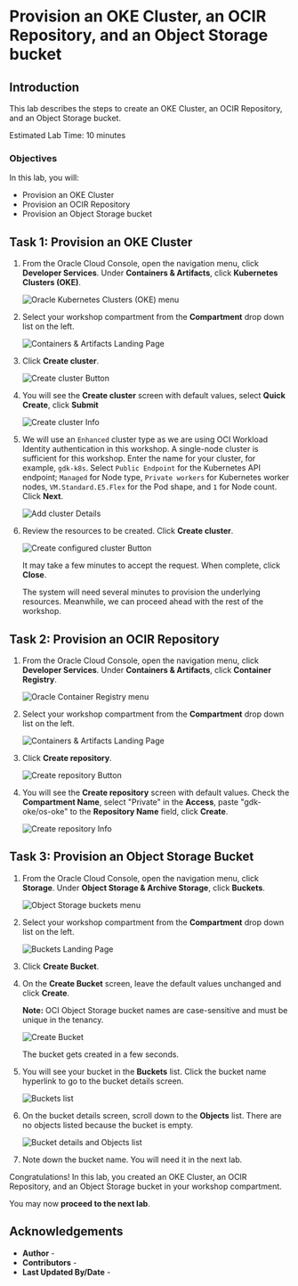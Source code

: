 # Provision an OKE Cluster, an OCIR Repository, and an Object Storage bucket

## Introduction

This lab describes the steps to create an OKE Cluster, an OCIR Repository, and an Object Storage bucket.

Estimated Lab Time: 10 minutes

### Objectives

In this lab, you will:

* Provision an OKE Cluster
* Provision an OCIR Repository
* Provision an Object Storage bucket

## Task 1: Provision an OKE Cluster

1. From the Oracle Cloud Console, open the navigation menu, click **Developer Services**. Under **Containers & Artifacts**, click **Kubernetes Clusters (OKE)**.

   ![Oracle Kubernetes Clusters (OKE) menu](https://oracle-livelabs.github.io/common/images/console/developer-OKE.png)

2. Select your workshop compartment from the **Compartment** drop down list on the left. 

    ![Containers & Artifacts Landing Page](images/compartment-name-oke.png#input)

3. Click **Create cluster**.

    ![Create cluster Button](images/create-cluster.png#input)

4. You will see the **Create cluster** screen with default values, select **Quick Create**, click **Submit**

    ![Create cluster Info](images/create-cluster-info.png#input)

5. We will use an `Enhanced` cluster type as we are using OCI Workload Identity authentication in this workshop. A single-node cluster is sufficient for this workshop. Enter the name for your cluster, for example, `gdk-k8s`. Select `Public Endpoint` for the Kubernetes API endpoint; `Managed` for Node type, `Private workers` for Kubernetes worker nodes, `VM.Standard.E5.Flex` for the Pod shape, and `1` for Node count. Click **Next**.

    ![Add cluster Details](images/add-cluster-details.png)

6. Review the resources to be created. Click **Create cluster**.

    ![Create configured cluster Button](images/create-cluster-2.png)

    It may take a few minutes to accept the request. When complete, click **Close**.

    The system will need several minutes to provision the underlying resources. Meanwhile, we can proceed ahead with the rest of the workshop.

## Task 2: Provision an OCIR Repository

1. From the Oracle Cloud Console, open the navigation menu, click **Developer Services**. Under **Containers & Artifacts**, click **Container Registry**.

   ![Oracle Container Registry menu](https://oracle-livelabs.github.io/common/images/console/developer-container-registry.png)

2. Select your workshop compartment from the **Compartment** drop down list on the left.

    ![Containers & Artifacts Landing Page](images/compartment-name-container.png#input)

3. Click **Create repository**.

    ![Create repository Button](images/create-repository.png#input)

4. You will see the **Create repository** screen with default values. Check the **Compartment Name**, select "Private" in  the **Access**, paste "gdk-oke/os-oke" to the **Repository Name** field, click **Create**.

    ![Create repository Info](images/create-repository-info.png#input)

## Task 3: Provision an Object Storage Bucket

1. From the Oracle Cloud Console, open the navigation menu, click **Storage**. Under **Object Storage & Archive Storage**, click **Buckets**.

   ![Object Storage buckets menu](https://oracle-livelabs.github.io/common/images/console/storage-buckets.png)

2. Select your workshop compartment from the **Compartment** drop down list on the left.

   ![Buckets Landing Page](images/buckets-landing-page.jpg)

3. Click **Create Bucket**.

4. On the **Create Bucket** screen, leave the default values unchanged and click **Create**.

   **Note:** OCI Object Storage bucket names are case-sensitive and must be unique in the tenancy.

   ![Create Bucket](images/create-bucket.jpg)

   The bucket gets created in a few seconds.

5. You will see your bucket in the **Buckets** list. Click the bucket name hyperlink to go to the bucket details screen.

   ![Buckets list](images/buckets-list.jpg)

6. On the bucket details screen, scroll down to the **Objects** list. There are no objects listed because the bucket is empty.

   ![Bucket details and Objects list](images/objects-list.jpg)

7. Note down the bucket name. You will need it in the next lab.

Congratulations! In this lab, you created an OKE Cluster, an OCIR Repository, and an Object Storage bucket in your workshop compartment.

You may now **proceed to the next lab**.

## Acknowledgements

* **Author** - [](var:author)
* **Contributors** - [](var:contributors)
* **Last Updated By/Date** - [](var:last_updated)
